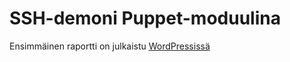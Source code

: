 # SSH-demoni Puppet-moduulina

Ensimmäinen raportti on julkaistu [WordPressissä](https://minnaleppala.wordpress.com/2017/10/29/ssh-demoni-puppet-moduulina/)

